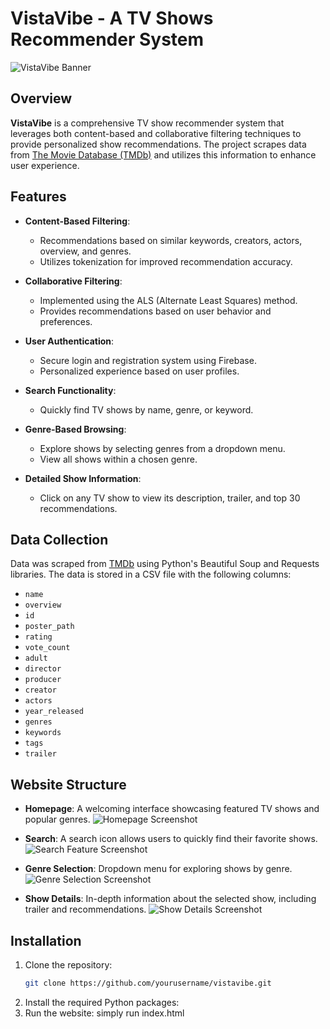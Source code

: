 # VistaVibe - A TV Shows Recommender System

![VistaVibe Banner](path/to/your/banner/image.png)

## Overview
**VistaVibe** is a comprehensive TV show recommender system that leverages both content-based and collaborative filtering techniques to provide personalized show recommendations. The project scrapes data from [The Movie Database (TMDb)](https://www.themoviedb.org/tv) and utilizes this information to enhance user experience.

## Features
- **Content-Based Filtering**: 
  - Recommendations based on similar keywords, creators, actors, overview, and genres.
  - Utilizes tokenization for improved recommendation accuracy.
  
- **Collaborative Filtering**:
  - Implemented using the ALS (Alternate Least Squares) method.
  - Provides recommendations based on user behavior and preferences.

- **User Authentication**:
  - Secure login and registration system using Firebase.
  - Personalized experience based on user profiles.

- **Search Functionality**:
  - Quickly find TV shows by name, genre, or keyword.

- **Genre-Based Browsing**:
  - Explore shows by selecting genres from a dropdown menu.
  - View all shows within a chosen genre.

- **Detailed Show Information**:
  - Click on any TV show to view its description, trailer, and top 30 recommendations.
  
## Data Collection
Data was scraped from [TMDb](https://www.themoviedb.org/tv) using Python's Beautiful Soup and Requests libraries. The data is stored in a CSV file with the following columns:
- `name`
- `overview`
- `id`
- `poster_path`
- `rating`
- `vote_count`
- `adult`
- `director`
- `producer`
- `creator`
- `actors`
- `year_released`
- `genres`
- `keywords`
- `tags`
- `trailer`

## Website Structure
- **Homepage**: A welcoming interface showcasing featured TV shows and popular genres.
  ![Homepage Screenshot](path/to/homepage/screenshot.png)

- **Search**: A search icon allows users to quickly find their favorite shows.
  ![Search Feature Screenshot](path/to/search/screenshot.png)

- **Genre Selection**: Dropdown menu for exploring shows by genre.
  ![Genre Selection Screenshot](path/to/genre/screenshot.png)

- **Show Details**: In-depth information about the selected show, including trailer and recommendations.
  ![Show Details Screenshot](path/to/show/details/screenshot.png)

## Installation
1. Clone the repository:
   ```bash
   git clone https://github.com/yourusername/vistavibe.git
2. Install the required Python packages:
3. Run the website:
   simply run index.html
